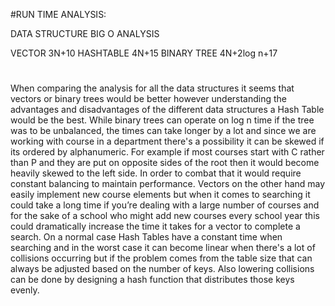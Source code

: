 #RUN TIME ANALYSIS:

DATA STRUCTURE	BIG O ANALYSIS

VECTOR	    3N+10
HASHTABLE	  4N+15
BINARY TREE	4N+2log n+17


#
When comparing the analysis for all the data structures it seems that vectors or binary trees  would be better however understanding the advantages and disadvantages of the different data structures a Hash Table would be the best. While binary trees can operate on log n time if the tree was to be unbalanced, the times can take longer by  a lot and since we are working with course in a department there's a possibility it can be skewed if its ordered by alphanumeric. For example if most courses start with C rather than P and they  are put on opposite sides of the root then it would become heavily skewed to the left side. In order to combat that it would require constant balancing to maintain performance. Vectors on the other hand may easily implement new course elements but when it comes to searching it could take a long time if you’re dealing with a large number of courses and for the sake of a school who might add new courses every school year this could dramatically increase the time it takes for a vector to complete a search. On a normal case Hash Tables have a constant time when searching and in the worst case it can become linear when there's a lot of collisions occurring but if the problem comes from the table size that can always be adjusted based on the number of keys. Also lowering collisions can be done by designing a hash function that distributes those keys evenly.

